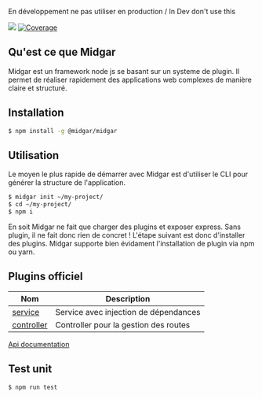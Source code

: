 En développement ne pas utiliser en production / In Dev don't use this

![](https://ci.midgar.io/app/rest/builds/buildType:(id:Midgar_Build)/statusIcon) [![Coverage](https://sonar.midgar.io/api/project_badges/measure?project=midgar-midgar&metric=coverage)](https://sonar.midgar.io/dashboard?id=midgar-midgar) 

## Qu'est ce que Midgar
Midgar est un framework node js se basant sur un systeme de plugin. Il permet de réaliser rapidement des applications web complexes de manière claire et structuré.

## Installation

```sh
$ npm install -g @midgar/midgar
```

## Utilisation

Le moyen le plus rapide de démarrer avec Midgar est d'utiliser le CLI pour générer la structure de l'application.

```bash
$ midgar init ~/my-project/
$ cd ~/my-project/
$ npm i
```

En soit Midgar ne fait que charger des plugins et exposer express. Sans plugin, il ne fait donc rien de concret !
L'étape suivant est donc d'installer des plugins. Midgar supporte bien évidament l'installation de plugin via npm ou yarn.


## Plugins officiel

| Nom | Description |
|---------|-------------|
| [service](https://www.npmjs.com/package/@midgar/service) | Service avec injection de dépendances |
| [controller](https://www.npmjs.com/package/@midgar/controller) | Controller pour la gestion des routes  |

[Api documentation](https://midgarjs.github.io/midgar/)

## Test unit

```bash
$ npm run test
```
